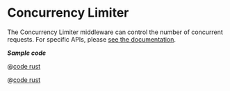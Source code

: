 # Concurrency Limiter

The Concurrency Limiter middleware can control the number of concurrent requests. For specific APIs, please [see the documentation](https://docs.rs/salvo_extra/latest/salvo_extra/concurrency_limiter/index.html).

_**Sample code**_

<CodeGroup>
  <CodeGroupItem title="main.rs" active>

@[code rust](../../../codes/concurrency-limiter/src/main.rs)

  </CodeGroupItem>
  <CodeGroupItem title="Cargo.toml">

@[code rust](../../../codes/concurrency-limiter/Cargo.toml)

  </CodeGroupItem>
</CodeGroup>